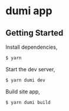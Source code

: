 # dumi app

## Getting Started

Install dependencies,

```bash
$ yarn
```

Start the dev server,

```bash
$ yarn dumi dev
```

Build site app,

```bash
$ yarn dumi build
```
